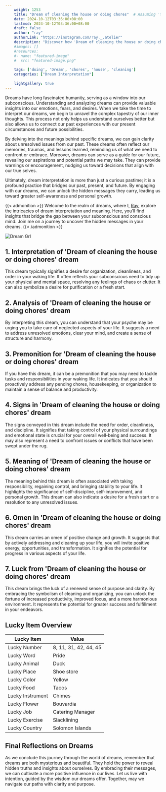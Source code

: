 ```yaml
---
    weight: 1253
    title: "Dream of cleaning the house or doing chores"  # Assuming 'title' column exists
    date: 2024-10-12T03:36:00+08:00
    lastmod: 2024-10-12T03:36:00+08:00
    draft: false
    author: "ray"
    authorLink: "https://instagram.com/ray._.atelier"
    description: "Discover how 'Dream of cleaning the house or doing chores' can interpret your future and uncover its significant meanings in your life."
    #images: []
    #resources:
    #- name: "featured-image"
    #  src: "featured-image.png"
    
    tags: ['doing', 'Dream', 'chores', 'house', 'cleaning']
    categories: ["Dream Interpretation"]
    
    lightgallery: true
---
```

    
Dreams have long fascinated humanity, serving as a window into our subconscious. Understanding and analyzing dreams can provide valuable insights into our emotions, fears, and desires. When we take the time to interpret our dreams, we begin to unravel the complex tapestry of our inner thoughts. This process not only helps us understand ourselves better but also allows us to connect our past experiences with our present circumstances and future possibilities.

By delving into the meanings behind specific dreams, we can gain clarity about unresolved issues from our past. These dreams often reflect our memories, traumas, and lessons learned, reminding us of what we need to confront or embrace. Moreover, dreams can serve as a guide for our future, revealing our aspirations and potential paths we may take. They can provide warnings or encouragement, nudging us toward decisions that align with our true selves.

Ultimately, dream interpretation is more than just a curious pastime; it is a profound practice that bridges our past, present, and future. By engaging with our dreams, we can unlock the hidden messages they carry, leading us toward greater self-awareness and personal growth.

{{< admonition >}}
Welcome to the realm of dreams, where I, [Ray](https://instagram.com/ray._.atelier), explore the intricacies of dream interpretation and meaning. Here, you’ll find insights that bridge the gap between your subconscious and conscious mind. Join me on a journey to uncover the hidden messages in your dreams.
{{< /admonition >}}

![Dream Grl](https://cdn.pixabay.com/photo/2017/11/02/03/35/gothic-2910057_1280.jpg "Dream Grl")

## 1. Interpretation of 'Dream of cleaning the house or doing chores' dream
 This dream typically signifies a desire for organization, cleanliness, and order in your waking life. It often reflects your subconscious need to tidy up your physical and mental space, resolving any feelings of chaos or clutter. It can also symbolize a desire for purification or a fresh start.

## 2. Analysis of 'Dream of cleaning the house or doing chores' dream
 By interpreting this dream, you can understand that your psyche may be urging you to take care of neglected aspects of your life. It suggests a need to address unresolved emotions, clear your mind, and create a sense of structure and harmony.

## 3. Premonition for 'Dream of cleaning the house or doing chores' dream
 If you have this dream, it can be a premonition that you may need to tackle tasks and responsibilities in your waking life. It indicates that you should proactively address any pending chores, housekeeping, or organization to maintain a sense of balance and productivity.

## 4. Signs in 'Dream of cleaning the house or doing chores' dream
 The signs conveyed in this dream include the need for order, cleanliness, and discipline. It signifies that taking control of your physical surroundings and emotional state is crucial for your overall well-being and success. It may also represent a need to confront issues or conflicts that have been swept under the rug.

## 5. Meaning of 'Dream of cleaning the house or doing chores' dream
 The meaning behind this dream is often associated with taking responsibility, regaining control, and bringing stability to your life. It highlights the significance of self-discipline, self-improvement, and personal growth. This dream can also indicate a desire for a fresh start or a resolution to any unresolved issues.

## 6. Omen in 'Dream of cleaning the house or doing chores' dream
 This dream carries an omen of positive change and growth. It suggests that by actively addressing and cleaning up your life, you will invite positive energy, opportunities, and transformation. It signifies the potential for progress in various aspects of your life.

## 7. Luck from 'Dream of cleaning the house or doing chores' dream
 This dream brings the luck of a renewed sense of purpose and clarity. By embracing the symbolism of cleaning and organizing, you can unlock the fortune of increased productivity, improved focus, and a more harmonious environment. It represents the potential for greater success and fulfillment in your endeavors.

## Lucky Item Overview
| Lucky Item          | Value              |
|---------------|--------------------|
| Lucky Number        | 8, 11, 31, 42, 44, 45  |
| Lucky Word          | Pride |
| Lucky Animal        | Duck |
| Lucky Place         | Shoe store     |
| Lucky Color         | Yellow     |
| Lucky Food          | Tacos      |
| Lucky Instrument    | Chimes |
| Lucky Flower        | Bouvardia    |
| Lucky Job           | Catering Manager       |
| Lucky Exercise      | Slacklining  |
| Lucky Country       | Solomon Islands    |


##  Final Reflections on Dreams

As we conclude this journey through the world of dreams, remember that dreams are both mysterious and beautiful. They hold the power to reveal hidden truths and insights about ourselves. By embracing their messages, we can cultivate a more positive influence in our lives. Let us live with intention, guided by the wisdom our dreams offer. Together, may we navigate our paths with clarity and purpose.
